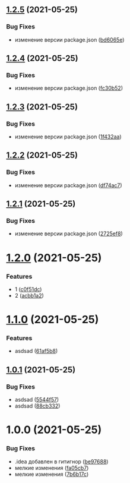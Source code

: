 ## [1.2.5](https://github.com/MrPrometheus/Naval-Battle/compare/v1.2.4...v1.2.5) (2021-05-25)


### Bug Fixes

* изменение версии package.json ([bd6065e](https://github.com/MrPrometheus/Naval-Battle/commit/bd6065ea5930ab3c8e5eb0e1ef35f5b6299b91e3))

## [1.2.4](https://github.com/MrPrometheus/Naval-Battle/compare/v1.2.3...v1.2.4) (2021-05-25)


### Bug Fixes

* изменение версии package.json ([fc30b52](https://github.com/MrPrometheus/Naval-Battle/commit/fc30b524e66b30534e6a461eae99564f58c76526))

## [1.2.3](https://github.com/MrPrometheus/Naval-Battle/compare/v1.2.2...v1.2.3) (2021-05-25)


### Bug Fixes

* изменение версии package.json ([1f432aa](https://github.com/MrPrometheus/Naval-Battle/commit/1f432aa1f8eb9903ff2cbfb500e4a388f2eb8801))

## [1.2.2](https://github.com/MrPrometheus/Naval-Battle/compare/v1.2.1...v1.2.2) (2021-05-25)


### Bug Fixes

* изменение версии package.json ([df74ac7](https://github.com/MrPrometheus/Naval-Battle/commit/df74ac71ffbceb5b3f73f13c862b8abc1b0b48f0))

## [1.2.1](https://github.com/MrPrometheus/Naval-Battle/compare/v1.2.0...v1.2.1) (2021-05-25)


### Bug Fixes

* изменение версии package.json ([2725ef8](https://github.com/MrPrometheus/Naval-Battle/commit/2725ef8771befd7b1bc90cb7599137914c7bbc7f))

# [1.2.0](https://github.com/MrPrometheus/Naval-Battle/compare/v1.1.0...v1.2.0) (2021-05-25)


### Features

* 1 ([c0f51dc](https://github.com/MrPrometheus/Naval-Battle/commit/c0f51dc66192dca2f73a45870c25ba8d0faacab8))
* 2 ([acbb1a2](https://github.com/MrPrometheus/Naval-Battle/commit/acbb1a22f20792d3498d3fac4f68571cc153a797))

# [1.1.0](https://github.com/MrPrometheus/Naval-Battle/compare/v1.0.1...v1.1.0) (2021-05-25)


### Features

* asdsad ([61af5b8](https://github.com/MrPrometheus/Naval-Battle/commit/61af5b8f0ba70f6afacdc5e4605e1265fb39daa2))

## [1.0.1](https://github.com/MrPrometheus/Naval-Battle/compare/v1.0.0...v1.0.1) (2021-05-25)


### Bug Fixes

* asdsad ([5544f57](https://github.com/MrPrometheus/Naval-Battle/commit/5544f57255e0a6bd57ce716071d5ed106ba363b1))
* asdsad ([88cb332](https://github.com/MrPrometheus/Naval-Battle/commit/88cb332a2ab933dcf88715a0a1242b2ef3b4f159))

# 1.0.0 (2021-05-25)


### Bug Fixes

* .idea добавлен в гитигнор ([be97688](https://github.com/MrPrometheus/Naval-Battle/commit/be97688b5c693dd5581f95c1d30db23261ca9c13))
* мелкие изменения ([fa05cb7](https://github.com/MrPrometheus/Naval-Battle/commit/fa05cb78aae28794ba6e2d771b1e423999cea0aa))
* мелкие изменения ([7b6b17c](https://github.com/MrPrometheus/Naval-Battle/commit/7b6b17c44106ec1cb74e9300dcd23136d4051007))
